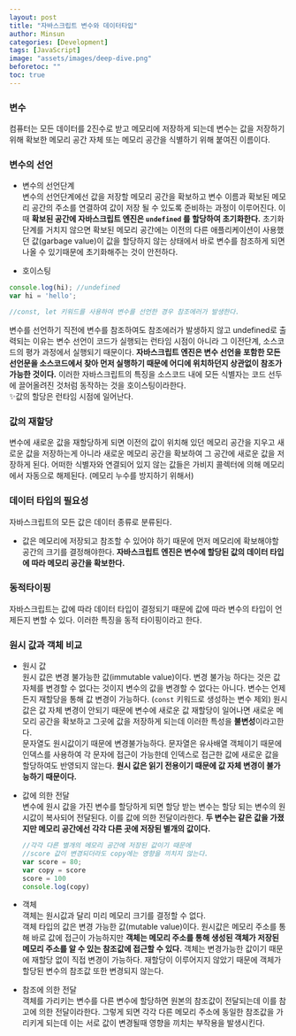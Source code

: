 ```yaml
---
layout: post
title: "자바스크립트 변수와 데이터타입"
author: Minsun
categories: [Development]
tags: [JavaScript]
image: "assets/images/deep-dive.png"
beforetoc: ""
toc: true
---
```


### 변수
컴퓨터는 모든 데이터를 2진수로 받고 메모리에 저장하게 되는데 변수는 값을 저장하기 위해 확보한 메모리 공간 자체 또는 메모리 공간을 식별하기 위해 붙여진 이름이다.

### 변수의 선언
- 변수의 선언단계<br />
변수의 선언단계에선 값을 저장할 메모리 공간을 확보하고 변수 이름과 확보된 메모리 공간의 주소를 연결하여 값이 저장 될 수 있도록 준비하는 과정이 이루어진다. 이때 **확보된 공간에 자바스크립트 엔진은 `undefined` 를 할당하여 초기화한다.** 초기화 단계를 거치지 않으면 확보된 메모리 공간에는 이전의 다른 애플리케이션이 사용했던 값(garbage value)이 값을 할당하지 않는 상태에서 바로 변수를 참조하게 되면 나올 수 있기때문에 초기화해주는 것이 안전하다.

- 호이스팅

```jsx
console.log(hi); //undefined
var hi = 'hello';

//const, let 키워드를 사용하여 변수를 선언한 경우 참조에러가 발생한다.
```

변수를 선언하기 직전에 변수를 참조하여도 참조에러가 발생하지 않고 undefined로 출력되는 이유는 변수 선언이 코드가 실행되는 런타임 시점이 아니라 그 이전단계, 소스코드의 평가 과정에서 실행되기 때문이다. **자바스크립트 엔진은 변수 선언을 포함한 모든 선언문을 소스코드에서 찾아 먼저 실행하기 때문에 어디에 위치하던지 상관없이 참조가 가능한 것이다.** 이러한 자바스크립트의 특징을 소스코드 내에 모든 식별자는 코드 선두에 끌어올려진 것처럼 동작하는 것을 호이스팅이라한다.<br />
✨값의 할당은 런타임 시점에 일어난다.

### 값의 재할당

변수에 새로운 값을 재할당하게 되면 이전의 값이 위치해 있던 메모리 공간을 지우고 새로운 값을 저장하는게 아니라 새로운 메모리 공간을 확보하여 그 공간에 새로운 값을 저장하게 된다. 어떠한 식별자와 연결되어 있지 않는 값들은 가비지 콜렉터에 의해 메모리에서 자동으로 해제된다. (메모리 누수를 방지하기 위해서)

### 데이터 타입의 필요성

자바스크립트의 모든 값은 데이터 종류로 분류된다. <br />
- 값은 메모리에 저장되고 참조할 수 있어야 하기 때문에 먼저 메모리에 확보해야할 공간의 크기를 결정해야한다. **자바스크립트 엔진은 변수에 할당된 값의 데이터 타입에 따라 메모리 공간을 확보한다.**

### 동적타이핑

자바스크립트는 값에 따라 데이터 타입이 결정되기 때문에 값에 따라 변수의 타입이 언제든지 변할 수 있다. 이러한 특징을 동적 타이핑이라고 한다.

### 원시 값과 객체 비교

- 원시 값<br />
    원시 값은 변경 불가능한 값(immutable value)이다. 변경 불가능 하다는 것은 값 자체를 변경할 수 없다는 것이지 변수의 값을 변경할 수 없다는 아니다. 변수는 언제든지 재할당을 통해 값 변경이 가능하다. (`const` 키워드로 생성하는 변수 제외) 원시 값은 값 자체 변경이 안되기 때문에 변수에 새로운 값 재할당이 일어나면 새로운 메모리 공간을 확보하고 그곳에 값을 저장하게 되는데 이러한 특성을 **불변성**이라고한다.<br />
    문자열도 원시값이기 때문에 변경불가능하다. 문자열은 유사배열 객체이기 때문에 인덱스를 사용하여 각 문자에 접근이 가능한데 인덱스로 접근한 값에 새로운 값을 할당하여도 반영되지 않는다. **원시 값은 읽기 전용이기 때문에 값 자체 변경이 불가능하기 때문이다.**
    
- 값에 의한 전달<br />
    변수에 원시 값을 가진 변수를 할당하게 되면 할당 받는 변수는 할당 되는 변수의 원시값이 복사되어 전달된다. 이를 값에 의한 전달이라한다. **두 변수는 같은 값을 가졌지만 메모리 공간에선 각각 다른 곳에 저장된 별개의 값이다.**
    
    ```jsx
    //각각 다른 별개의 메모리 공간에 저장된 값이기 때문에
    //score 값이 변경되더라도 copy에는 영향을 끼치지 않는다.
    var score = 80;
    var copy = score
    score = 100
    console.log(copy)
    ```
    
- 객체<br />
    객체는 원시값과 달리 미리 메모리 크기를 결정할 수 없다. <br />
    객체 타입의 값은 변경 가능한 값(mutable value)이다. 원시값은 메모리 주소를 통해 바로 값에 접근이 가능하지만 **객체는 메모리 주소를 통해 생성된 객체가 저장된 메모리 주소를 알 수 있는 참조값에 접근할 수 있다.** 객체는 변경가능한 값이기 때문에 재할당 없이 직접 변경이 가능하다. 재할당이 이루어지지 않았기 때문에 객체가 할당된 변수의 참조값 또한 변경되지 않는다.
    
- 참조에 의한 전달<br />
    객체를 가리키는 변수를 다른 변수에 할당하면 원본의 참조값이 전달되는데 이를 참고에 의한 전달이라한다. 그렇게 되면 각각 다른 메모리 주소에 동일한 참조값을 가리키게 되는데 이는 서로 값이 변경될때 영향을 끼치는 부작용을 발생시킨다.